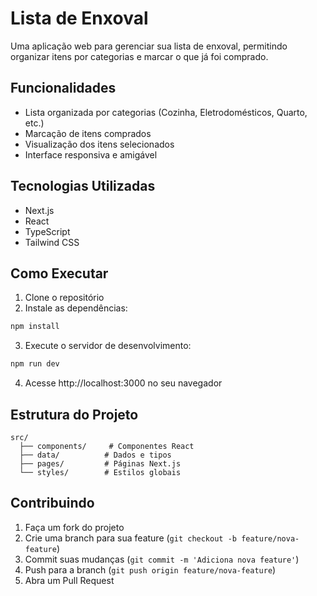 # Lista de Enxoval

Uma aplicação web para gerenciar sua lista de enxoval, permitindo organizar itens por categorias e marcar o que já foi comprado.

## Funcionalidades

- Lista organizada por categorias (Cozinha, Eletrodomésticos, Quarto, etc.)
- Marcação de itens comprados
- Visualização dos itens selecionados
- Interface responsiva e amigável

## Tecnologias Utilizadas

- Next.js
- React
- TypeScript
- Tailwind CSS

## Como Executar

1. Clone o repositório
2. Instale as dependências:
```bash
npm install
```

3. Execute o servidor de desenvolvimento:
```bash
npm run dev
```

4. Acesse http://localhost:3000 no seu navegador

## Estrutura do Projeto

```
src/
  ├── components/     # Componentes React
  ├── data/          # Dados e tipos
  ├── pages/         # Páginas Next.js
  └── styles/        # Estilos globais
```

## Contribuindo

1. Faça um fork do projeto
2. Crie uma branch para sua feature (`git checkout -b feature/nova-feature`)
3. Commit suas mudanças (`git commit -m 'Adiciona nova feature'`)
4. Push para a branch (`git push origin feature/nova-feature`)
5. Abra um Pull Request 